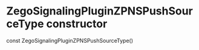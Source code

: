 


# ZegoSignalingPluginZPNSPushSourceType constructor






const
ZegoSignalingPluginZPNSPushSourceType()












